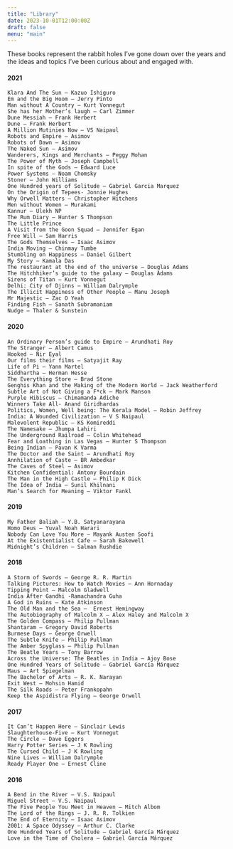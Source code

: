 ```yaml
---
title: "Library"
date: 2023-10-01T12:00:00Z
draft: false
menu: "main"
---
```




These books represent the rabbit holes I’ve gone down over the years and the ideas and topics I’ve been curious about and engaged with.
#### 2021

    Klara And The Sun – Kazuo Ishiguro
    Em and the Big Hoom – Jerry Pinto
    Man without A Country – Kurt Vonnegut
    She has her Mother’s laugh – Carl Zimmer
    Dune Messiah – Frank Herbert
    Dune – Frank Herbert
    A Million Mutinies Now – VS Naipaul
    Robots and Empire – Asimov
    Robots of Dawn – Asimov
    The Naked Sun – Asimov
    Wanderers, Kings and Merchants – Peggy Mohan
    The Power of Myth – Joseph Campbell
    In spite of the Gods – Edward Luce
    Power Systems – Noam Chomsky
    Stoner – John Williams
    One Hundred years of Solitude – Gabriel Garcia Marquez
    On the Origin of Tepees- Jonnie Hughes
    Why Orwell Matters – Christopher Hitchens
    Men without Women – Murakami
    Kannur – Ulekh NP
    The Rum Diary – Hunter S Thompson
    The Little Prince
    A Visit from the Goon Squad – Jennifer Egan
    Free Will – Sam Harris
    The Gods Themselves – Isaac Asimov
    India Moving – Chinmay Tumbe
    Stumbling on Happiness – Daniel Gilbert
    My Story – Kamala Das
    The restaurant at the end of the universe – Douglas Adams
    The Hitchhiker’s guide to the galaxy – Douglas Adams
    Sirens of Titan – Kurt Vonnegut
    Delhi: City of Djinns – William Dalrymple
    The Illicit Happiness of Other People – Manu Joseph
    Mr Majestic – Zac O Yeah
    Finding Fish – Sanath Subramaniam
    Nudge – Thaler & Sunstein

#### 2020

    An Ordinary Person’s guide to Empire – Arundhati Roy
    The Stranger – Albert Camus
    Hooked – Nir Eyal
    Our films their films – Satyajit Ray
    Life of Pi – Yann Martel
    Siddhartha – Herman Hesse
    The Everything Store – Brad Stone
    Genghis Khan and the Making of the Modern World – Jack Weatherford
    Subtle Art of Not Giving a F*ck – Mark Manson
    Purple Hibiscus – Chimamanda Adiche
    Winners Take All- Anand Giridhardas
    Politics, Women, Well being: The Kerala Model – Robin Jeffrey
    India: A Wounded Civilization – V S Naipaul
    Malevolent Republic – KS Komireddi
    The Namesake – Jhumpa Lahiri
    The Underground Railroad – Colin Whitehead
    Fear and Loathing in Las Vegas – Hunter S Thompson
    Being Indian – Pavan K Varma
    The Doctor and the Saint – Arundhati Roy
    Annhilation of Caste – BR Ambedkar
    The Caves of Steel – Asimov
    Kitchen Confidential: Antony Bourdain
    The Man in the High Castle – Philip K Dick
    The Idea of India – Sunil Khilnani
    Man’s Search for Meaning – Viktor Fankl

#### 2019

    My Father Baliah – Y.B. Satyanarayana
    Homo Deus – Yuval Noah Harari
    Nobody Can Love You More – Mayank Austen Soofi
    At the Existentialist Cafe – Sarah Bakewell
    Midnight’s Children – Salman Rushdie

#### 2018

    A Storm of Swords – George R. R. Martin
    Talking Pictures: How to Watch Movies – Ann Hornaday
    Tipping Point – Malcolm Gladwell
    India After Gandhi -Ramachandra Guha
    A God in Ruins – Kate Atkinson
    The Old Man and the Sea –  Ernest Hemingway
    The Autobiography of Malcolm X – Alex Haley and Malcolm X
    The Golden Compass – Philip Pullman
    Shantaram – Gregory David Roberts
    Burmese Days – George Orwell
    The Subtle Knife – Philip Pullman
    The Amber Spyglass – Philip Pullman
    The Beatle Years – Tony Barrow
    Across the Universe: The Beatles in India – Ajoy Bose
    One Hundred Years of Solitude – Gabriel García Márquez
    Maus – Art Spiegelman
    The Bachelor of Arts – R. K. Narayan
    Exit West – Mohsin Hamid
    The Silk Roads – Peter Frankopahn
    Keep the Aspidistra Flying – George Orwell

#### 2017

    It Can’t Happen Here – Sinclair Lewis
    Slaughterhouse-Five – Kurt Vonnegut
    The Circle – Dave Eggers
    Harry Potter Series – J K Rowling
    The Cursed Child – J K Rowling
    Nine Lives – William Dalrymple
    Ready Player One – Ernest Cline

#### 2016

    A Bend in the River – V.S. Naipaul
    Miguel Street – V.S. Naipaul
    The Five People You Meet in Heaven – Mitch Albom
    The Lord of the Rings – J. R. R. Tolkien
    The End of Eternity – Isaac Asimov
    2001: A Space Odyssey – Arthur C. Clarke
    One Hundred Years of Solitude – Gabriel García Márquez
    Love in the Time of Cholera – Gabriel García Márquez 